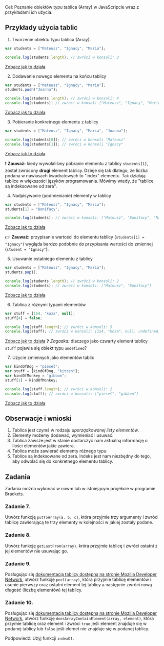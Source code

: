 Cel: Poznanie obiektów typu tablica (Array) w JavaScripcie wraz z przykładami ich użycia.

## Przykłady użycia tablic

1. Tworzenie obiektu typu tablica (Array).
  ```javascript
  var students = ["Mateusz", "Ignacy", "Maria"];
  
  console.log(students.length); // zwróci w konsoli: 3
  ```
  [Zobacz jak to działa](https://jsbin.com/qagolu/edit?js,console)

2. Dodawanie nowego elementu na końcu tablicy
  ```javascript
  var students = ["Mateusz", "Ignacy", "Maria"];
  students.push("Joanna");
  
  console.log(students.length); // zwróci w konsoli: 4
  console.log(students); // zwróci w konsoli ["Mateusz", "Ignacy", "Maria", "Joanna"]
  ```
  [Zobacz jak to działa](https://jsbin.com/kemoci/edit?js,console)
  
3. Pobieranie konkretnego elementu z tablicy
  ```javascript
  var students = ["Mateusz", "Ignacy", "Maria", "Joanna"];
  
  console.log(students[0]); // zwróci w konsoli "Mateusz"
  console.log(students[1]); // zwróci w konsoli "Ignacy"
  ```
  [Zobacz jak to działa](https://jsbin.com/tuvaqu/edit?js,console)
  
  :heavy_exclamation_mark:  **Zauważ:** kiedy wywołaliśmy pobranie elementu z tablicy `students[1]`, został zwrócony **drugi** element tablicy. Dzieje się tak dlatego, że liczba podana w nawiasach kwadratowych to "index" elementu. Tak działają tablice w większości języków programowania. Mówimy wtedy, że "tablice są indeksowane od zera".

4. Nadpisywanie (podmienianie) elementy w tablicy
  ```javascript
  var students = ["Mateusz", "Ignacy", "Maria"];
  students[1] = "Bonifacy";
  
  console.log(students); // zwróci w konsoli: ["Mateusz", "Bonifacy", "Maria"]
  ```
  [Zobacz jak to działa](https://jsbin.com/nuxime/edit?js,console)
  
  :point_right: **Zauważ:** przypisanie wartości do elementu tablicy (`students[1] = "Ignacy"`) wygląda bardzo podobnie do przypisania wartości do zmiennej (`student = "Ignacy"`).
  
5. Usuwanie ostatniego elementu z tablicy
  ```javascript
  var students = ["Mateusz", "Ignacy", "Maria"];
  students.pop();
  
  console.log(students.length); // zwróci w konsoli: 2
  console.log(students); // zwróci w konsoli: ["Mateusz", "Bonifacy"]
  ```
  [Zobacz jak to działa](https://jsbin.com/hofago/edit?js,console)

6. Tablica z różnymi typami elementów 
  ```javascript
  var stuff = [154, "koza", null];
  stuff[4] = false;
  
  console.log(stuff.length); // zwróci w konsoli: 5
  console.log(stuff); // zwróci w konsoli: [154, "koza", null, undefined, false]
  ```
  [Zobacz jak to działa](https://jsbin.com/jiqeqo/edit?js,console)
  :question: *Zagadka:* dlaczego jako czwarty element tablicy `stuff` pojawia się obiekt typu `undefined`?

7. Użycie zmiennych jako elementów tablic
  ```javascript
  var kindOfDog = "pieseł";
  var stuff = [kindOfDog, "kitten"];
  var kindOfMonkey = "gibbon";
  stuff[1] = kindOfMonkey;
  
  console.log(stuff.length); // zwróci w konsoli: 2
  console.log(stuff); // zwróci w konsoli: ["pieseł", "gibbon"]
  ```
  [Zobacz jak to działa](https://jsbin.com/gugesa/edit?js,console)
  
## Obserwacje i wnioski

1. Tablica jest czymś w rodzaju *uporządkowanej listy elementów*.
2. Elementy możemy dodawać, wymieniać i usuwać.
3. Tablica zawsze jest w stanie dostarczyć nam aktualną informację o ilości elementów jakie zawiera.
4. Tablica może zawierać elementy różnego typu
5. Tablice są indeksowane od zera. Indeks jest nam niezbędny do tego, aby odwołać się do konkretnego elementu tablicy.

## Zadania
Zadania można wykonać w nowm lub w istniejącym projekcie w programie Brackets.
### Zadanie 7.
Utwórz funkcję `putToArray(a, b, c)`, która przyjmie trzy argumenty i zwróci tablicę zawierającą te trzy elementy w kolejności w jakiej zostały podane.

### Zadanie 8.
Utwórz funkcję `getLastFrom(array)`, króra przyjmie tablicę i zwróci ostatni z jej elementów nie usuwając go.

### Zadanie 9.
Posługując się [dokumentacją tablicy dostępną na stronie Mozilla Developer Network](https://developer.mozilla.org/en-US/docs/Web/JavaScript/Reference/Global_Objects/Array), utwórz funkcję `peel(array)`, która przyjmie tablicę elementów i usunie pierwszy oraz ostatni element tej tablicy a następnie zwróci nową długość (liczbę elementów) tej tablicy.

### Zadanie 10.
Posługując się [dokumentacją tablicy dostępną na stronie Mozilla Developer Network](https://developer.mozilla.org/en-US/docs/Web/JavaScript/Reference/Global_Objects/Array), utwórz funkcję `doesArrayContainElement(array, element)`, która przymie tablicę oraz element i zwróci `true` jeśli element znajduje się w podanej tablicy lub `false` jeśli elemet nie znajduje się w podanej tablicy.

Podpowiedź: Użyj funkcji `indexOf`.
